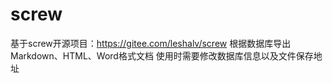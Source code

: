 # screw
基于screw开源项目：https://gitee.com/leshalv/screw
根据数据库导出Markdown、HTML、Word格式文档
使用时需要修改数据库信息以及文件保存地址
